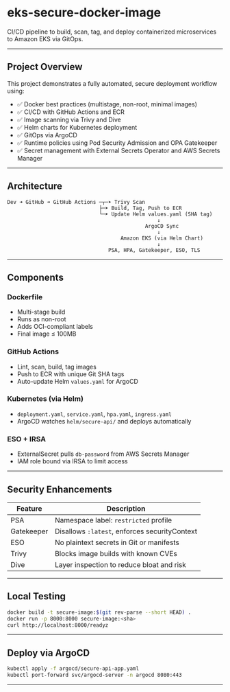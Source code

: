 # eks-secure-docker-image

CI/CD pipeline to build, scan, tag, and deploy containerized microservices to Amazon EKS via GitOps.

---

## Project Overview

This project demonstrates a fully automated, secure deployment workflow using:

- ✅ Docker best practices (multistage, non-root, minimal images)
- ✅ CI/CD with GitHub Actions and ECR
- ✅ Image scanning via Trivy and Dive
- ✅ Helm charts for Kubernetes deployment
- ✅ GitOps via ArgoCD
- ✅ Runtime policies using Pod Security Admission and OPA Gatekeeper
- ✅ Secret management with External Secrets Operator and AWS Secrets Manager

---

## Architecture

```text
Dev ➜ GitHub ➜ GitHub Actions ─┬─➤ Trivy Scan
                              ├─➤ Build, Tag, Push to ECR
                              └─➤ Update Helm values.yaml (SHA tag)
                                                 ↓
                                             ArgoCD Sync
                                                 ↓
                                     Amazon EKS (via Helm Chart)
                                                 ↓
                                 PSA, HPA, Gatekeeper, ESO, TLS
```

---

## Components

### Dockerfile
- Multi-stage build
- Runs as non-root
- Adds OCI-compliant labels
- Final image ≤ 100MB

### GitHub Actions
- Lint, scan, build, tag images
- Push to ECR with unique Git SHA tags
- Auto-update Helm `values.yaml` for ArgoCD

### Kubernetes (via Helm)
- `deployment.yaml`, `service.yaml`, `hpa.yaml`, `ingress.yaml`
- ArgoCD watches `helm/secure-api/` and deploys automatically

### ESO + IRSA
- ExternalSecret pulls `db-password` from AWS Secrets Manager
- IAM role bound via IRSA to limit access

---

## Security Enhancements

| Feature | Description |
|--------|-------------|
| PSA | Namespace label: `restricted` profile |
| Gatekeeper | Disallows `:latest`, enforces securityContext |
| ESO | No plaintext secrets in Git or manifests |
| Trivy | Blocks image builds with known CVEs |
| Dive | Layer inspection to reduce bloat and risk |

---

## Local Testing

```bash
docker build -t secure-image:$(git rev-parse --short HEAD) .
docker run -p 8000:8000 secure-image:<sha>
curl http://localhost:8000/readyz
```

---

## Deploy via ArgoCD

```bash
kubectl apply -f argocd/secure-api-app.yaml
kubectl port-forward svc/argocd-server -n argocd 8080:443
```

---
